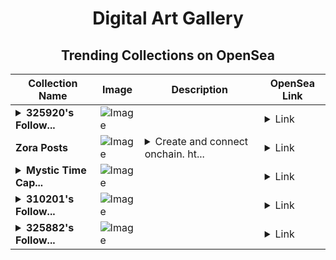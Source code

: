 <div align="center">

# Digital Art Gallery

## Trending Collections on OpenSea

| Collection Name                       | Image                                                                                     | Description                       | OpenSea Link                                                                                          |
|---------------------------------------|-------------------------------------------------------------------------------------------|-----------------------------------|--------------------------------------------------------------------------------------------------------|
| **<details><summary>325920's Follow...</summary>325920's Follower</details>** | ![Image](https://i.seadn.io/s/raw/files/19f9f090920392cc3650cbdf4361755b.png?w=500&auto=format?w=200&auto=format) |  | <details><summary>Link</summary>[325920's Follower](https://opensea.io/collection/325920-s-follower)</details> |
| **Zora Posts** | ![Image](https://i.seadn.io/s/raw/files/fb10ed4d8777bcdfe44acf77401207cf.jpg?w=500&auto=format?w=200&auto=format) | <details><summary>Create and connect onchain. ht...</summary>Create and connect onchain. https://zora.co</details> | <details><summary>Link</summary>[Zora Posts](https://opensea.io/collection/zora-posts-1530)</details> |
| **<details><summary>Mystic Time Cap...</summary>Mystic Time Capsule</details>** | ![Image](https://i.seadn.io/s/raw/files/e7d179f954974278f088089275780c11.jpg?w=500&auto=format?w=200&auto=format) |  | <details><summary>Link</summary>[Mystic Time Capsule](https://opensea.io/collection/mystic-time-capsule)</details> |
| **<details><summary>310201's Follow...</summary>310201's Follower</details>** | ![Image](https://i.seadn.io/s/raw/files/19f9f090920392cc3650cbdf4361755b.png?w=500&auto=format?w=200&auto=format) |  | <details><summary>Link</summary>[310201's Follower](https://opensea.io/collection/310201-s-follower)</details> |
| **<details><summary>325882's Follow...</summary>325882's Follower</details>** | ![Image](https://i.seadn.io/s/raw/files/19f9f090920392cc3650cbdf4361755b.png?w=500&auto=format?w=200&auto=format) |  | <details><summary>Link</summary>[325882's Follower](https://opensea.io/collection/325882-s-follower)</details> |

</div>